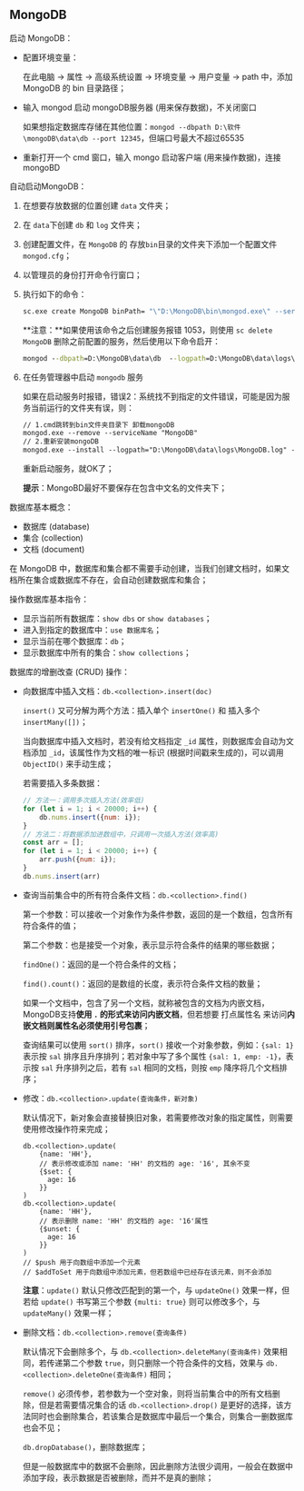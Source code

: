 ## MongoDB

启动 MongoDB：

- 配置环境变量：

  在此电脑 -> 属性 -> 高级系统设置 -> 环境变量 -> 用户变量 -> path 中，添加 MongoDB 的 bin 目录路径；

- 输入 mongod 启动 mongoDB服务器 (用来保存数据)，不关闭窗口

  如果想指定数据库存储在其他位置：`mongod --dbpath D:\软件\mongoDB\data\db --port 12345`，但端口号最大不超过65535

- 重新打开一个 cmd 窗口，输入 mongo 启动客户端 (用来操作数据)，连接mongoBD



自动启动MongoDB：

1. 在想要存放数据的位置创建 `data` 文件夹；

2. 在 `data`下创建 `db` 和 `log` 文件夹；

3. 创建配置文件，在 `MongoDB` 的 存放`bin`目录的文件夹下添加一个配置文件 `mongod.cfg`；

4. 以管理员的身份打开命令行窗口；

5. 执行如下的命令：

   ````cmd
   sc.exe create MongoDB binPath= "\"D:\MongoDB\bin\mongod.exe\" --service --config=\"D:\MongoDB\mongod.cfg\"" DisplayName= "MongoDB" start= "auto"
   ````

   **注意：**如果使用该命令之后创建服务报错 1053，则使用 `sc delete MongoDB` 删除之前配置的服务，然后使用以下命令启开：

   ````cmd
   mongod --dbpath=D:\MongoDB\data\db  --logpath=D:\MongoDB\data\logs\MongoDB.log --install --serviceName "MongoDB"
   ````

6. 在任务管理器中启动 `mongodb` 服务

   如果在启动服务时报错，错误2：系统找不到指定的文件错误，可能是因为服务当前运行的文件夹有误，则：

   ````txt
   // 1.cmd跳转到bin文件夹目录下 卸载mongoDB
   mongod.exe --remove --serviceName "MongoDB"
   // 2.重新安装mongoDB
   mongod.exe --install --logpath="D:\MongoDB\data\logs\MongoDB.log" --dbpath="D:\MongoDB\data\db" 
   ````

   重新启动服务，就OK了；

   **提示**：MongoBD最好不要保存在包含中文名的文件夹下；

   

数据库基本概念：

- 数据库 (database)
- 集合 (collection)
- 文档 (document)

在 MongoDB 中，数据库和集合都不需要手动创建，当我们创建文档时，如果文档所在集合或数据库不存在，会自动创建数据库和集合；



操作数据库基本指令：

- 显示当前所有数据库：`show dbs` or `show databases`；
- 进入到指定的数据库中：`use 数据库名`；
- 显示当前在哪个数据库：`db`；
- 显示数据库中所有的集合：`show collections`；



数据库的增删改查 (CRUD) 操作：

- 向数据库中插入文档：`db.<collection>.insert(doc)`

  `insert()` 又可分解为两个方法：插入单个 `insertOne()` 和 插入多个 `insertMany([])`；

  当向数据库中插入文档时，若没有给文档指定 `_id` 属性，则数据库会自动为文档添加 `_id`，该属性作为文档的唯一标识 (根据时间戳来生成的)，可以调用 `ObjectID()` 来手动生成；

  若需要插入多条数据：

  ````js
  // 方法一：调用多次插入方法(效率低)
  for (let i = 1; i < 20000; i++) {
      db.nums.insert({num: i});
  }
  // 方法二：将数据添加进数组中，只调用一次插入方法(效率高)
  const arr = [];
  for (let i = 1; i < 20000; i++) {
      arr.push({num: i});
  }
  db.nums.insert(arr)
  ````

  

- 查询当前集合中的所有符合条件文档：`db.<collection>.find()`

  第一个参数：可以接收一个对象作为条件参数，返回的是一个数组，包含所有符合条件的值；

  第二个参数：也是接受一个对象，表示显示符合条件的结果的哪些数据；

  `findOne()`：返回的是一个符合条件的文档；

  `find().count()`：返回的是数组的长度，表示符合条件文档的数量； 

  如果一个文档中，包含了另一个文档，就称被包含的文档为内嵌文档，MongoDB支持**使用 `.` 的形式来访问内嵌文档**，但若想要 打点属性名 来访问**内嵌文档则属性名必须使用引号包裹**；

  查询结果可以使用 `sort()` 排序，`sort()` 接收一个对象参数，例如：`{sal: 1}`表示按 `sal` 排序且升序排列；若对象中写了多个属性 `{sal: 1, emp: -1}`，表示按 `sal` 升序排列之后，若有 `sal` 相同的文档，则按 `emp` 降序将几个文档排序；

  

- 修改：`db.<collection>.update(查询条件，新对象)`

  默认情况下，新对象会直接替换旧对象，若需要修改对象的指定属性，则需要使用修改操作符来完成；

  ````mssql
  db.<collection>.update(
      {name: 'HH'},
      // 表示修改或添加 name: 'HH' 的文档的 age: '16', 其余不变
      {$set: {
      	age: 16
      }}
  )
  db.<collection>.update(
      {name: 'HH'},
      // 表示删除 name: 'HH' 的文档的 age: '16'属性
      {$unset: {
      	age: 16
      }}
  )
  // $push 用于向数组中添加一个元素
  // $addToSet 用于向数组中添加元素，但若数组中已经存在该元素，则不会添加
  ````

  **注意**：`update()` 默认只修改匹配到的第一个，与 `updateOne()` 效果一样，但若给 `update()` 书写第三个参数 `{multi: true}` 则可以修改多个，与 `updateMany()` 效果一样；

  

- 删除文档：`db.<collection>.remove(查询条件)`

  默认情况下会删除多个，与 `db.<collection>.deleteMany(查询条件)` 效果相同，若传递第二个参数 `true`，则只删除一个符合条件的文档，效果与 `db.<collection>.deleteOne(查询条件)` 相同；

  `remove()` 必须传参，若参数为一个空对象，则将当前集合中的所有文档删除，但是若需要情况集合的话 `db.<collection>.drop()` 是更好的选择，该方法同时也会删除集合，若该集合是数据库中最后一个集合，则集合一删数据库也会不见；

  `db.dropDatabase()`，删除数据库；

  但是一般数据库中的数据不会删除，因此删除方法很少调用，一般会在数据中添加字段，表示数据是否被删除，而并不是真的删除；

  

